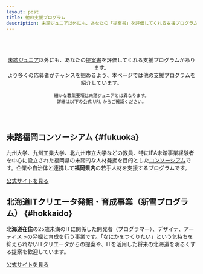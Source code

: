 ```yaml
---
layout: post
title: 他の支援プログラム
description: 未踏ジュニア以外にも、あなたの「提案書」を評価してくれる支援プログラムがあります。より多くの応募者がチャンスを掴めるよう、本ページでは他の支援プログラムを紹介しています。
---
```



<p style="text-align:center; padding: 50px 0px 40px; font-size: 99%;">
  <a href='/about'>未踏ジュニア</a>以外にも、あなたの<a href='download'>提案書</a>を評価してくれる支援プログラムがあります。<br class='ignore-sp'>より多くの応募者がチャンスを掴めるよう、本ページでは他の支援プログラムを紹介しています。<br>
  <br>
  <small>細かな募集要項は未踏ジュニアとは異なります。<br class='ignore-pc'>詳細は以下の公式 URL からご確認ください。</small><br>
</p>

## 未踏福岡コンソーシアム {#fukuoka}
九州大学、九州工業大学、北九州市立大学などの教員、特にIPA未踏事業経験者を中心に設立された福岡県の未踏的な人材発掘を目的とした[コンソーシアム](https://ja.wikipedia.org/wiki/%E3%82%B3%E3%83%B3%E3%82%BD%E3%83%BC%E3%82%B7%E3%82%A2%E3%83%A0)です。企業や自治体と連携して<strong>福岡県内</strong>の若手人材を支援するプログラムです。

<a href='https://mitou-fukuoka.org/' class='button'>公式サイトを見る</a>


## 北海道ITクリエータ発掘・育成事業（新雪プログラム）  {#hokkaido}
<strong>北海道在住</strong>の25歳未満のITに関係した開発者（プログラマー）、デザイナ、アーティストの発掘と育成を行う事業です。「なにかをつくりたい」という気持ちを抑えられないITクリエータからの提案や、ITを活用した将来の北海道を明るくする提案を歓迎しています。

<a href='https://shinsetsu.hokkaido.jp/koubo/2023' class='button'>公式サイトを見る</a>

